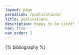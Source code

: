 ```yaml
---
layout: page
permalink: /publications/
title: publications
description: Happy to be cited!
nav: true
nav_order: 2
---
```

<!-- _pages/publications.md -->

<div class="publications">

{% bibliography %}

</div>
